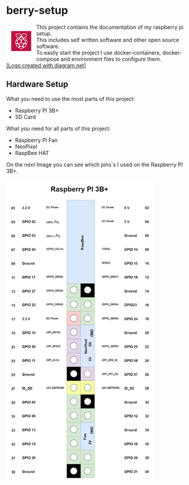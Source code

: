 # berry-setup
<img src="img/icon.drawio.png" alt="Raspberry Icon" align="left" height="80" width="80" vspace="6"/>

This project contains the documentation of my raspberry pi setup.<br>
This includes self written software and other open source software.<br>
To easily start the project I use docker-containers, docker-compose and environment files to configure them. <br>
[[Logo created with diagram.net]](https://app.diagrams.net/)
<br>

<!---
## How to begin with berry-setup

1. Install Raspberry OS. [[More info @getting-started/guide.md]](getting-started/guide.md)
1. Execute `sh <(curl -s https://api.github.com/repos/movative/berry-setup/contents)`.
1. Choose your services and configure them over the environment files.
1. Execute `docker-compose up`
-->

## Hardware Setup
What you need to use the most parts of this project:
- Raspberry PI 3B+
- SD Card

What you need for all parts of this project:
- Raspberry PI Fan
- NeoPixel 
- RaspBee HAT

On the next Image you can see which pins´s I used on the Raspberry PI 3B+.

<img src="img/my-3b.drawio.png" height="800" />
